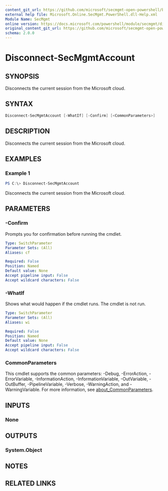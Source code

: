 ```yaml
---
content_git_url: https://github.com/microsoft/secmgmt-open-powershell/blob/master/docs/help/Disconnect-SecMgmtAccount.md
external help file: Microsoft.Online.SecMgmt.PowerShell.dll-Help.xml
Module Name: SecMgmt
online version: https://docs.microsoft.com/powershell/module/secmgmt/disconnect-secmgmtaccount
original_content_git_url: https://github.com/microsoft/secmgmt-open-powershell/blob/master/docs/help/Disconnect-SecMgmtAccount.md
schema: 2.0.0
---
```


# Disconnect-SecMgmtAccount

## SYNOPSIS
Disconnects the current session from the Microsoft cloud.

## SYNTAX

```powershell
Disconnect-SecMgmtAccount [-WhatIf] [-Confirm] [<CommonParameters>]
```

## DESCRIPTION
Disconnects the current session from the Microsoft cloud.

## EXAMPLES

### Example 1
```powershell
PS C:\> Disconnect-SecMgmtAccount
```

Disconnects the current session from the Microsoft cloud.

## PARAMETERS

### -Confirm
Prompts you for confirmation before running the cmdlet.

```yaml
Type: SwitchParameter
Parameter Sets: (All)
Aliases: cf

Required: False
Position: Named
Default value: None
Accept pipeline input: False
Accept wildcard characters: False
```

### -WhatIf
Shows what would happen if the cmdlet runs.
The cmdlet is not run.

```yaml
Type: SwitchParameter
Parameter Sets: (All)
Aliases: wi

Required: False
Position: Named
Default value: None
Accept pipeline input: False
Accept wildcard characters: False
```

### CommonParameters
This cmdlet supports the common parameters: -Debug, -ErrorAction, -ErrorVariable, -InformationAction, -InformationVariable, -OutVariable, -OutBuffer, -PipelineVariable, -Verbose, -WarningAction, and -WarningVariable. For more information, see [about_CommonParameters](http://go.microsoft.com/fwlink/?LinkID=113216).

## INPUTS

### None
## OUTPUTS

### System.Object
## NOTES

## RELATED LINKS
